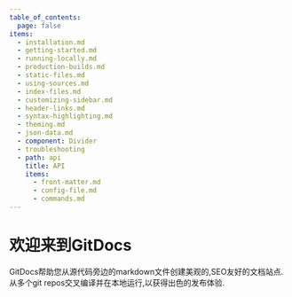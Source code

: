 ```yaml
---
table_of_contents:
  page: false
items:
  - installation.md
  - getting-started.md
  - running-locally.md
  - production-builds.md
  - static-files.md
  - using-sources.md
  - index-files.md
  - customizing-sidebar.md
  - header-links.md
  - syntax-highlighting.md
  - theming.md
  - json-data.md
  - component: Divider
  - troubleshooting
  - path: api
    title: API
    items:
      - front-matter.md
      - config-file.md
      - commands.md
---
```

# 欢迎来到GitDocs

GitDocs帮助您从源代码旁边的markdown文件创建美观的,SEO友好的文档站点. 从多个git repos交叉编译并在本地运行,以获得出色的发布体验. 
